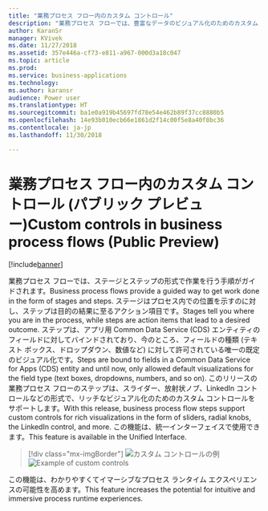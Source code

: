 ```yaml
---
title: "業務プロセス フロー内のカスタム コントロール"
description: "業務プロセス フローでは、豊富なデータのビジュアル化のためのカスタム コントロールがサポートされます"
author: KaranSr
manager: KVivek
ms.date: 11/27/2018
ms.assetid: 357e446a-cf73-e811-a967-000d3a18c047
ms.topic: article
ms.prod: 
ms.service: business-applications
ms.technology: 
ms.author: karansr
audience: Power user
ms.translationtype: HT
ms.sourcegitcommit: ba1e0a919b45697fd78e54e462b89f37cc8880b5
ms.openlocfilehash: 14e93b010ecb66e1861d2f14c00f5e8a40f8bc36
ms.contentlocale: ja-jp
ms.lasthandoff: 11/30/2018

---
```

# <a name="custom-controls-in-business-process-flows-public-preview"></a><span data-ttu-id="855c7-103">業務プロセス フロー内のカスタム コントロール (パブリック プレビュー)</span><span class="sxs-lookup"><span data-stu-id="855c7-103">Custom controls in business process flows (Public Preview)</span></span>


[!include[banner](../../includes/banner.md)]

<span data-ttu-id="855c7-104">業務プロセス フローでは、ステージとステップの形式で作業を行う手順がガイドされます。</span><span class="sxs-lookup"><span data-stu-id="855c7-104">Business process flows provide a guided way to get work done in the form of stages and steps.</span></span> <span data-ttu-id="855c7-105">ステージはプロセス内での位置を示すのに対し、ステップは目的の結果に至るアクション項目です。</span><span class="sxs-lookup"><span data-stu-id="855c7-105">Stages tell you where you are in the process, while steps are action items that lead to a desired outcome.</span></span> <span data-ttu-id="855c7-106">ステップは、アプリ用 Common Data Service (CDS) エンティティのフィールドに対してバインドされており、今のところ、フィールドの種類 (テキスト ボックス、ドロップダウン、数値など) に対して許可されている唯一の既定のビジュアル化です。</span><span class="sxs-lookup"><span data-stu-id="855c7-106">Steps are bound to fields in a Common Data Service for Apps (CDS) entity and until now, only allowed default visualizations for the field type (text boxes, dropdowns, numbers, and so on).</span></span> <span data-ttu-id="855c7-107">このリリースの業務プロセス フローのステップは、スライダー、放射状ノブ、LinkedIn コントロールなどの形式で、リッチなビジュアル化のためのカスタム コントロールをサポートします。</span><span class="sxs-lookup"><span data-stu-id="855c7-107">With this release, business process flow steps support custom controls for rich visualizations in the form of sliders, radial knobs, the LinkedIn control, and more.</span></span> <span data-ttu-id="855c7-108">この機能は、統一インターフェイスで使用できます。</span><span class="sxs-lookup"><span data-stu-id="855c7-108">This feature is available in the Unified Interface.</span></span>
> [!div class="mx-imgBorder"]
> <span data-ttu-id="855c7-109">![カスタム コントロールの例](media/custom-controls_01.png "カスタム コントロールの例")</span><span class="sxs-lookup"><span data-stu-id="855c7-109">![Example of custom controls](media/custom-controls_01.png "Example of custom controls")</span></span>

<span data-ttu-id="855c7-110">この機能は、わかりやすくてイマーシブなプロセス ランタイム エクスペリエンスの可能性を高めます。</span><span class="sxs-lookup"><span data-stu-id="855c7-110">This feature increases the potential for intuitive and immersive process runtime experiences.</span></span>



